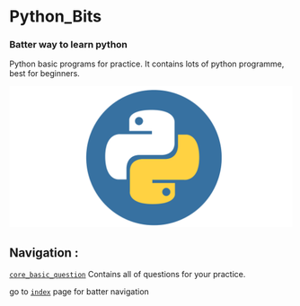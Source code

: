 # Python_Bits

### Batter way to learn python

Python basic programs for practice. It contains lots of python programme, best for beginners.
 
![Python Logo](img/py.png)

## Navigation :

[`core_basic_question`][questions] Contains all of questions for your practice.

go to [`index`][nav] page for batter navigation





[questions]: questions/1_1.md
[nav]: index.md